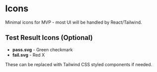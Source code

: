 # Icons

Minimal icons for MVP - most UI will be handled by React/Tailwind.

## Test Result Icons (Optional)
- **pass.svg** - Green checkmark
- **fail.svg** - Red X

These can be replaced with Tailwind CSS styled components if needed.